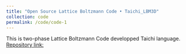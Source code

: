 ```yaml
---
title: "Open Source Lattice Boltzmann Code • Taichi_LBM3D"
collection: code
permalink: /code/code-1
---
```

This is two-phase Lattice Boltzmann Code developped Taichi language.
[Repository link:](https://github.com/yjhp1016/taichi_LBM3D)

